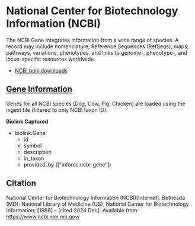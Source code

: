 # National Center for Biotechnology Information (NCBI)

The NCBI Gene integrates information from a wide range of species. A record may include nomenclature, Reference Sequences (RefSeqs), maps, pathways, variations, phenotypes, and links to genome-, phenotype-, and locus-specific resources worldwide.

* [NCBI bulk downloads](https://www.ncbi.nlm.nih.gov/gene/)

## [Gene Information](#gene)

Genes for all NCBI species (Dog, Cow, Pig, Chicken) are loaded using the ingest file (filtered to only NCBI taxon ID).

__**Biolink Captured**__

* biolink:Gene
    * id
    * symbol
    * description
    * in_taxon
    * provided_by (["infores:ncbi-gene"])

## Citation

National Center for Biotechnology Information (NCBI)[Internet]. Bethesda (MD): National Library of Medicine (US), National Center for Biotechnology Information; [1988] – [cited 2024 Dec]. Available from: https://www.ncbi.nlm.nih.gov/